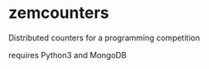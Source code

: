 zemcounters
===========

Distributed counters for a programming competition

requires Python3 and MongoDB
